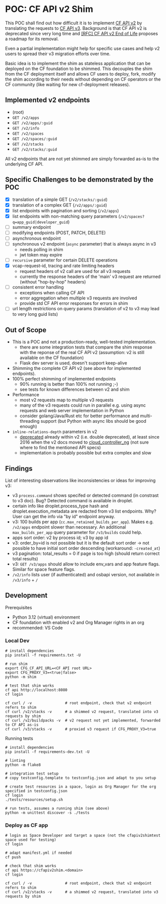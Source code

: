 # POC: CF API v2 Shim

This POC shall find out how difficult it is to implement [CF API v2](https://v2-apidocs.cloudfoundry.org/) by translating the requests to [CF API v3](https://v3-apidocs.cloudfoundry.org/). Background is that CF API v2 is deprecated since very long time and [[RFC] CF API v2 End of Life](https://github.com/cloudfoundry/community/pull/941) proposes a roadmap for its removal.

Even a partial implementation might help for specific use cases and help v2 users to spread their v3 migration efforts over time.

Basic idea is to implement the shim as stateless application that can be deployed on the CF foundation to be shimmed. This decouples the shim from the CF deployment itself and allows CF users to deploy, fork, modify the shim according to their needs without depending on CF operators or the CF community (like waiting for new cf-deployment releases).

## Implemented v2 endpoints

- (root)
- `GET /v2/apps`
- `GET /v2/apps/:guid`
- `GET /v2/info`
- `GET /v2/spaces`
- `GET /v2/spaces/:guid`
- `GET /v2/stacks`
- `GET /v2/stacks/:guid`

All v2 endpoints that are not yet shimmed are simply forwarded as-is to the underlying CF API.

## Specific Challenges to be demonstrated by the POC

- [x] translation of a simple GET (`/v2/stacks/:guid`)
- [x] translation of a complex GET (`/v2/apps/:guid`)
- [x] list endpoints with pagination and sorting (`/v2/apps`)
- [x] list endpoints with non-matching query parameters (`/v2/spaces?q=app_guid|developer_guid`)
- [ ] summary endpoint
- [ ] modifying endpoints (POST, PATCH, DELETE)
- [ ] asynchronous endpoint
- [ ] synchronous v2 endpoint (`async` parameter) that is always async in v3
  - needs polling in shim
  - jwt token may expire
- [ ] `recursive` parameter for certain DELETE operations
- [x] vcap-request-id, tracing and rate limiting headers
  - request headers of v2 call are used for all v3 requests
  - currently the response headers of the 'main' v3 request are returned (without "hop-by-hop" headers)
- [ ] consistent error handling
  - exceptions when calling CF API
  - error aggregation when multiple v3 requests are involved
  - provide std CF API error responses for errors in shim
- [ ] url length restrictions on query params (translation of v2 to v3 may lead to very long guid lists)

## Out of Scope

- This is a POC and not a production-ready, well-tested implementation.
  - there are some integration tests that compare the shim response with the reponse of the real CF API v2 (assumption: v2 is still available on the CF foundation)
  - Flask dev server is used, doesn't support keep-alive
- Shimming the complete CF API v2 (see above for implemented endpoints).
- 100% perfect shimming of implemented endpoints
  - 90% running is better than 100% not running ;-)
  - see tests for known differences between v2 and shim
- Performance
  - most v2 requests map to multiple v3 requests
  - many of the v3 requests could run in parallel e.g. using async requests and web server implementation in Python
  - consider golang/Java/Rust etc for better performance and multi-threading support (but Python with async libs should be good enough)
- `inline-relations-depth` parameters in v2
  - [deprecated](https://v2-apidocs.cloudfoundry.org/apps/list_all_apps.html) already within v2 (i.e. double deprecated), at least since 2016 when the v2 docs moved to [cloud_controller_ng](https://github.com/cloudfoundry/cloud_controller_ng/commit/758323f9370dc5afb4e1919e4e4e13613395cbb9#diff-603027238c16955117ee965bc6703e0a46366d67b5ea477929e78659e8627c54R170) (not sure where to find the mentioned API specs)
  - implementation is probably possible but extra complex and slow

## Findings

List of interesting observations like inconsistencies or ideas for improving v3:

- v3 `process.command` shows specifed or detected command (in constrast to v3 doc). Bug? Detected command is available in droplet.
- certain info like droplet.process_type hash and droplet.execution_metadata are redacted from v3 list endpoints. Why? User can get the info via "by id" endpoint anyway.
- v3: 100 builds per app (`cc.max_retained_builds_per_app`). Makes e.g. `/v2/apps` endpoint slower than necessary. An additional `max_builds_per_app` query parameter for `/v3/builds` could help.
- apps sort order: v2 by process id; v3 by app id
- v3: order_by=id is not possible but it is the default sort order -> not possible to have initial sort order descending (workaround: `-created_at`)
- v3 pagination: total_results = 0 if page is too high (should return correct total results)
- v3: `GET /v3/apps` should allow to include env_vars and app feature flags. Similar for space feature flags.
- `/v2/info` lists user (if authenticated) and osbapi version, not available in `/v3/info` + `/`

## Development

Prerequisites
- Python 3.12 (virtual) environment
- CF foundation with enabled v2 and Org Manager rights in an org
- recommended: VS Code

### Local Dev

```
# install dependencies
pip install -f requirements.txt -U

# run shim
export CFG_CF_API_URL=<CF API root URL>
export CFG_PROXY_V3=<true|false>
python -m shim

# test that shim works
cf api http://localhost:8080
cf login

cf curl / -v               # root endpoint, check that v2 endpoint refers to shim
cf curl /v2/stacks -v      # a shimmed v2 request, translated into v3 requests by shim
cf curl /v2/buildpacks -v  # v2 request not yet implemented, forwarded to CF API as-is 
cf curl /v3/stacks -v      # proxied v3 request if CFG_PROXY_V3=true
```

Running tests
```
# install dependencies
pip install -f requirements-dev.txt -U

# linting
python -m flake8

# integration test setup
# copy testconfig.template to testconfig.json and adapt to you setup

# create test resources in a space, login as Org Manager for the org specified in testconfig.json
cf login
./tests/resources/setup.sh

# run tests, assumes a running shim (see above)
python -m unittest discover -s ./tests
```

### Deploy as CF app

```
# login as Space Developer and target a space (not the cfapiv2shimtest space used for testing)
cf login

# adapt manifest.yml if needed
cf push

# check that shim works
cf api https://cfapiv2shim.<domain>
cf login

cf curl / -v               # root endpoint, check that v2 endpoint refers to shim
cf curl /v2/stacks -v      # a shimmed v2 request, translated into v3 requests by shim
```
